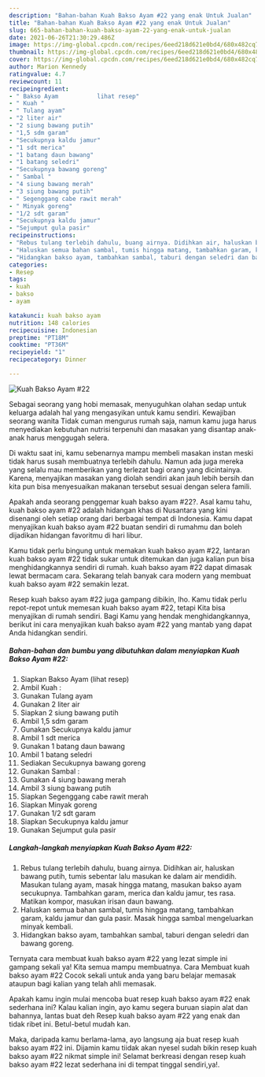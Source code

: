 ```yaml
---
description: "Bahan-bahan Kuah Bakso Ayam #22 yang enak Untuk Jualan"
title: "Bahan-bahan Kuah Bakso Ayam #22 yang enak Untuk Jualan"
slug: 665-bahan-bahan-kuah-bakso-ayam-22-yang-enak-untuk-jualan
date: 2021-06-26T21:30:29.486Z
image: https://img-global.cpcdn.com/recipes/6eed218d621e0bd4/680x482cq70/kuah-bakso-ayam-22-foto-resep-utama.jpg
thumbnail: https://img-global.cpcdn.com/recipes/6eed218d621e0bd4/680x482cq70/kuah-bakso-ayam-22-foto-resep-utama.jpg
cover: https://img-global.cpcdn.com/recipes/6eed218d621e0bd4/680x482cq70/kuah-bakso-ayam-22-foto-resep-utama.jpg
author: Marion Kennedy
ratingvalue: 4.7
reviewcount: 11
recipeingredient:
- " Bakso Ayam           lihat resep"
- " Kuah "
- " Tulang ayam"
- "2 liter air"
- "2 siung bawang putih"
- "1,5 sdm garam"
- "Secukupnya kaldu jamur"
- "1 sdt merica"
- "1 batang daun bawang"
- "1 batang seledri"
- "Secukupnya bawang goreng"
- " Sambal "
- "4 siung bawang merah"
- "3 siung bawang putih"
- " Segenggang cabe rawit merah"
- " Minyak goreng"
- "1/2 sdt garam"
- "Secukupnya kaldu jamur"
- "Sejumput gula pasir"
recipeinstructions:
- "Rebus tulang terlebih dahulu, buang airnya. Didihkan air, haluskan bawang putih, tumis sebentar lalu masukan ke dalam air mendidih. Masukan tulang ayam, masak hingga matang, masukan bakso ayam secukupnya. Tambahkan garam, merica dan kaldu jamur, tes rasa. Matikan kompor, masukan irisan daun bawang."
- "Haluskan semua bahan sambal, tumis hingga matang, tambahkan garam, kaldu jamur dan gula pasir. Masak hingga sambal mengeluarkan minyak kembali."
- "Hidangkan bakso ayam, tambahkan sambal, taburi dengan seledri dan bawang goreng."
categories:
- Resep
tags:
- kuah
- bakso
- ayam

katakunci: kuah bakso ayam 
nutrition: 148 calories
recipecuisine: Indonesian
preptime: "PT18M"
cooktime: "PT36M"
recipeyield: "1"
recipecategory: Dinner

---
```



![Kuah Bakso Ayam #22](https://img-global.cpcdn.com/recipes/6eed218d621e0bd4/680x482cq70/kuah-bakso-ayam-22-foto-resep-utama.jpg)

Sebagai seorang yang hobi memasak, menyuguhkan olahan sedap untuk keluarga adalah hal yang mengasyikan untuk kamu sendiri. Kewajiban seorang  wanita Tidak cuman mengurus rumah saja, namun kamu juga harus menyediakan kebutuhan nutrisi terpenuhi dan masakan yang disantap anak-anak harus menggugah selera.

Di waktu  saat ini, kamu sebenarnya mampu membeli masakan instan meski tidak harus susah membuatnya terlebih dahulu. Namun ada juga mereka yang selalu mau memberikan yang terlezat bagi orang yang dicintainya. Karena, menyajikan masakan yang diolah sendiri akan jauh lebih bersih dan kita pun bisa menyesuaikan makanan tersebut sesuai dengan selera famili. 



Apakah anda seorang penggemar kuah bakso ayam #22?. Asal kamu tahu, kuah bakso ayam #22 adalah hidangan khas di Nusantara yang kini disenangi oleh setiap orang dari berbagai tempat di Indonesia. Kamu dapat menyajikan kuah bakso ayam #22 buatan sendiri di rumahmu dan boleh dijadikan hidangan favoritmu di hari libur.

Kamu tidak perlu bingung untuk memakan kuah bakso ayam #22, lantaran kuah bakso ayam #22 tidak sukar untuk ditemukan dan juga kalian pun bisa menghidangkannya sendiri di rumah. kuah bakso ayam #22 dapat dimasak lewat bermacam cara. Sekarang telah banyak cara modern yang membuat kuah bakso ayam #22 semakin lezat.

Resep kuah bakso ayam #22 juga gampang dibikin, lho. Kamu tidak perlu repot-repot untuk memesan kuah bakso ayam #22, tetapi Kita bisa menyajikan di rumah sendiri. Bagi Kamu yang hendak menghidangkannya, berikut ini cara menyajikan kuah bakso ayam #22 yang mantab yang dapat Anda hidangkan sendiri.

<!--inarticleads1-->

##### Bahan-bahan dan bumbu yang dibutuhkan dalam menyiapkan Kuah Bakso Ayam #22:

1. Siapkan  Bakso Ayam           (lihat resep)
1. Ambil  Kuah :
1. Gunakan  Tulang ayam
1. Gunakan 2 liter air
1. Siapkan 2 siung bawang putih
1. Ambil 1,5 sdm garam
1. Gunakan Secukupnya kaldu jamur
1. Ambil 1 sdt merica
1. Gunakan 1 batang daun bawang
1. Ambil 1 batang seledri
1. Sediakan Secukupnya bawang goreng
1. Gunakan  Sambal :
1. Gunakan 4 siung bawang merah
1. Ambil 3 siung bawang putih
1. Siapkan  Segenggang cabe rawit merah
1. Siapkan  Minyak goreng
1. Gunakan 1/2 sdt garam
1. Siapkan Secukupnya kaldu jamur
1. Gunakan Sejumput gula pasir




<!--inarticleads2-->

##### Langkah-langkah menyiapkan Kuah Bakso Ayam #22:

1. Rebus tulang terlebih dahulu, buang airnya. Didihkan air, haluskan bawang putih, tumis sebentar lalu masukan ke dalam air mendidih. Masukan tulang ayam, masak hingga matang, masukan bakso ayam secukupnya. Tambahkan garam, merica dan kaldu jamur, tes rasa. Matikan kompor, masukan irisan daun bawang.
1. Haluskan semua bahan sambal, tumis hingga matang, tambahkan garam, kaldu jamur dan gula pasir. Masak hingga sambal mengeluarkan minyak kembali.
1. Hidangkan bakso ayam, tambahkan sambal, taburi dengan seledri dan bawang goreng.




Ternyata cara membuat kuah bakso ayam #22 yang lezat simple ini gampang sekali ya! Kita semua mampu membuatnya. Cara Membuat kuah bakso ayam #22 Cocok sekali untuk anda yang baru belajar memasak ataupun bagi kalian yang telah ahli memasak.

Apakah kamu ingin mulai mencoba buat resep kuah bakso ayam #22 enak sederhana ini? Kalau kalian ingin, ayo kamu segera buruan siapin alat dan bahannya, lantas buat deh Resep kuah bakso ayam #22 yang enak dan tidak ribet ini. Betul-betul mudah kan. 

Maka, daripada kamu berlama-lama, ayo langsung aja buat resep kuah bakso ayam #22 ini. Dijamin kamu tiidak akan nyesel sudah bikin resep kuah bakso ayam #22 nikmat simple ini! Selamat berkreasi dengan resep kuah bakso ayam #22 lezat sederhana ini di tempat tinggal sendiri,ya!.


